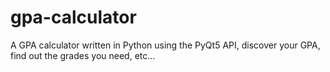 # gpa-calculator
A GPA calculator written in Python using the PyQt5 API, discover your GPA, find out the grades you need, etc...
